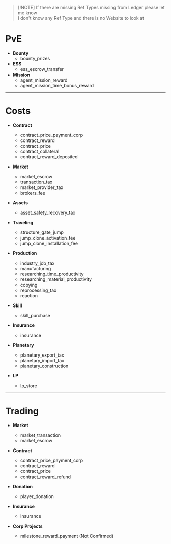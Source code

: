 > \[!NOTE\]
> If there are missing Ref Types missing from Ledger please let me know\
> I don't know any Ref Type and there is no Website to look at

# PvE

- **Bounty**
  - bounty_prizes
- **ESS**
  - ess_escrow_transfer
- **Mission**
  - agent_mission_reward
  - agent_mission_time_bonus_reward

<hr>

# Costs

- **Contract**

  - contract_price_payment_corp
  - contract_reward
  - contract_price
  - contract_collateral
  - contract_reward_deposited

- **Market**

  - market_escrow
  - transaction_tax
  - market_provider_tax
  - brokers_fee

- **Assets**

  - asset_safety_recovery_tax

- **Traveling**

  - structure_gate_jump
  - jump_clone_activation_fee
  - jump_clone_installation_fee

- **Production**

  - industry_job_tax
  - manufacturing
  - researching_time_productivity
  - researching_material_productivity
  - copying
  - reprocessing_tax
  - reaction

- **Skill**

  - skill_purchase

- **Insurance**

  - insurance

- **Planetary**

  - planetary_export_tax
  - planetary_import_tax
  - planetary_construction

- **LP**

  - lp_store

<hr>

# Trading

- **Market**

  - market_transaction
  - market_escrow

- **Contract**

  - contract_price_payment_corp
  - contract_reward
  - contract_price
  - contract_reward_refund

- **Donation**

  - player_donation

- **Insurance**

  - insurance

- **Corp Projects**

  - milestone_reward_payment (Not Confirmed)
